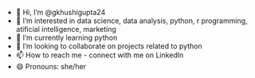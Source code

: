 - 👋 Hi, I’m @gkhushigupta24
- 👀 I’m interested in data science, data analysis, python, r programming, atificial intelligence, marketing
- 🌱 I’m currently learning python
- 💞️ I’m looking to collaborate on projects related to python
- 📫 How to reach me - connect with me on LinkedIn
- 😄 Pronouns: she/her

<!---
gkhushigupta24/gkhushigupta24 is a ✨ special ✨ repository because its `README.md` (this file) appears on your GitHub profile.
You can click the Preview link to take a look at your changes.
--->
